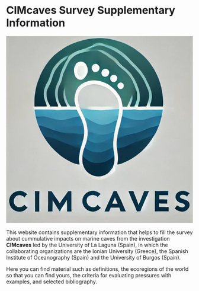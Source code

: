 # CIMcaves Survey Supplementary Information
![alt text](logos_cimcaves/logo2_cimcaves.jpg)

This website contains supplementary information that helps to fill the survey about cummulative impacts on marine caves from the investigation **CIMcaves** led by the University of La Laguna (Spain), in which the collaborating organizations are the Ionian University (Greece), the Spanish Institute of Oceanography (Spain) and the University of Burgos (Spain).

Here you can find material such as definitions, the ecoregions of the world so that you can find yours, the criteria for evaluating pressures with examples, and selected bibliography.
